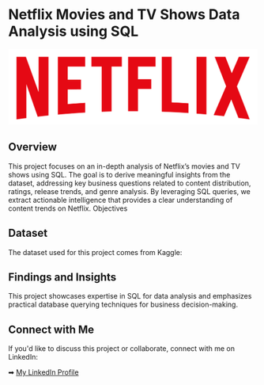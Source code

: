 # Netflix Movies and TV Shows Data Analysis using SQL

![Netflix Logo](https://github.com/aadilchavhan/netflix_sql_project/blob/main/logo.png)

## Overview
This project focuses on an in-depth analysis of Netflix’s movies and TV shows using SQL. The goal is to derive meaningful insights from the dataset, addressing key business questions related to content distribution, ratings, release trends, and genre analysis. By leveraging SQL queries, we extract actionable intelligence that provides a clear understanding of content trends on Netflix.
Objectives

## Dataset
The dataset used for this project comes from Kaggle:

## Findings and Insights
This project showcases expertise in SQL for data analysis and emphasizes practical database querying techniques for business decision-making.

## Connect with Me
If you'd like to discuss this project or collaborate, connect with me on LinkedIn:

➡ [My LinkedIn Profile](https://www.linkedin.com/in/aadilchauhan/)
